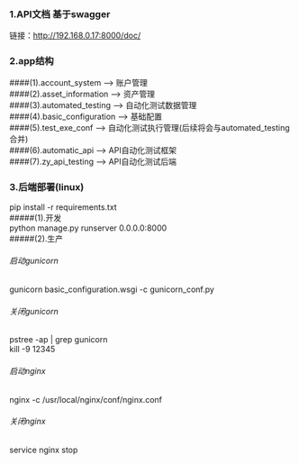 ### 1.API文档 基于swagger  
链接：http://192.168.0.17:8000/doc/  

### 2.app结构  
####(1).account_system --> 账户管理  
####(2).asset_information --> 资产管理  
####(3).automated_testing --> 自动化测试数据管理  
####(4).basic_configuration --> 基础配置  
####(5).test_exe_conf --> 自动化测试执行管理(后续将会与automated_testing合并)  
####(6).automatic_api --> API自动化测试框架  
####(7).zy_api_testing --> API自动化测试后端  

### 3.后端部署(linux)  
pip install -r requirements.txt    
#####(1).开发  
python manage.py runserver 0.0.0.0:8000   
#####(2).生产  
###### 启动gunicorn  
gunicorn basic_configuration.wsgi -c gunicorn_conf.py    
###### 关闭gunicorn  
pstree -ap | grep gunicorn  
kill -9 12345  
###### 启动nginx  
nginx -c /usr/local/nginx/conf/nginx.conf  
###### 关闭nginx  
service nginx stop  


